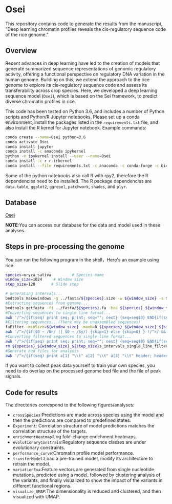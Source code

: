 # Osei
This repository contains code to generate the results from the manuscript, "Deep learning chromatin profiles reveals the cis-regulatory sequence code of the rice genome."
## Overview
Recent advances in deep learning have led to the creation of models that generate summarized sequence representations of genomic regulatory activity, offering a functional perspective on regulatory DNA variation in the human genome. Building on this, we extend the approach to the rice genome to explore its cis-regulatory sequence code and assess its transferability across crop species. Here, we developed a deep learning sequence model (`Osei`), which is based on the Sei framework, to predict diverse chromatin profiles in rice.

This code has been tested on Python 3.6, and includes a number of Python scripts and Python/R Jupyter notebooks. Please set up a conda environment, install the packages listed in the `requirements.txt` file, and also install the R kernel for Jupyter notebook. Example commands:
```bash
conda create --name=Osei python=3.6
conda activate Osei
conda install jupyter
conda install -c anaconda ipykernel
python -m ipykernel install --user --name=Osei
conda install -c r r-irkernel
conda install --file requirements.txt -c anaconda -c conda-forge -c bioconda -c pytorch -c intel
```
Some of the python notebooks also call R with rpy2, therefore the R dependencies need to be installed. The R package dependencies are `data.table`, `ggplot2`, `ggrepel`, `patchwork`, `shades`, and `plyr`.
## Database
[Osei](https://biobigdata.nju.edu.cn/Osei/home)

**NOTE**:You can access our database for the data and model used in these analyses.
## Steps in pre-processing the genome
You can run the following program in the shell，Here's an example using rice.
```bash
species=oryza_sativa         # Species name
window_size=1024     # Window size
step_size=128       # Slide step

# Generating intervals...
bedtools makewindows -g ../fasta/${species}.size -w ${window_size} -s ${step_size} > ${species}_${window_size}_${step_size}s_intervals.bed
#Extracting sequences from genome...
bedtools getfasta -fi ../fasta/${species}.fa -bed ${species}_${window_size}_${step_size}s_intervals.bed > ${species}_${window_size}_${step_size}s_intervals.fa
#Converting sequences to single line format...
awk '/^>/{if(seq) print seq; print; seq=""; next} {seq=seq$0} END{if(seq) print seq}' ${species}_${window_size}_${step_size}s_intervals.fa > ${species}_${window_size}_${step_size}s_intervals_single_line.fa
#Filtering sequences...(There may be unassembled sequences)
faFilter -minSize=${window_size} -maxN=0 ${species}_${window_size}_${step_size}s_intervals_single_line.fa stdout | \\
awk '/^>/{if($0 ~ /Un/ || $0 ~ /Sy/) {skip=1} else {skip=0} } !/^>/ && !skip {print} /^>/ && !skip {print}' > ${species}_${window_size}_${step_size}s_intervals_single_line_filtered_temp.fa
#Converting filtered sequences to single line format...
awk '/^>/{if(seq) print seq; print; seq=""; next} {seq=seq$0} END{if(seq) print seq}' ${species}_${window_size}_${step_size}s_intervals_single_line_filtered_temp.fa > ${species}_${window_size}_${step_size}s_intervals_single_line_filtered.fa
rm ${species}_${window_size}_${step_size}s_intervals_single_line_filtered_temp.fa
#Generate bed files for analysis
awk '/^>/{if(seq) print a[1] "\\t" a[2] "\\t" a[3] "\\t" header; header=$0; sub(/^>/, "", header); split(header, a, "[:-]"); seq=""; next} {seq=seq$0} END {if(seq) print a[1] "\\t" a[2] "\\t" a[3] "\\t" header}' ${species}_${window_size}_${step_size}s_intervals_single_line_filtered.fa > ${species}_${window_size}_${step_size}s_intervals_single_line_filtered.bed
```
If you want to collect peak data yourself to train your own species, you need to do overlap on the processed genome bed file and the file of peak signals.
## Code for results
The directories correspond to the following figures/analyses:
-   `crossSpecies`:Predictions are made across species using the model and then the predictions are compared to predefined states.
-   `Experiment`: Correlation structure of model predictions matches the correlation structure of the targets.
-   `enrichmentHeatmap`:Log fold-change enrichment heatmaps.
-   `evolutionaryConstrain`:Regulatory sequence classes are under evolutionary constraints.
-   `performance_curve`:Chromatin profile model performance.
-   `transferModel`:Load a pre-trained model, modify its architecture to retrain the model.
-   `variationEva`:Feature vectors are generated from single nucleotide mutations, predicted using a model, followed by clustering analysis of the variants, and finally visualized to show the impact of the variants in different functional regions.
-   `visualize_UMAP`:The dimensionality is reduced and clustered, and then visualized with UMAP.
